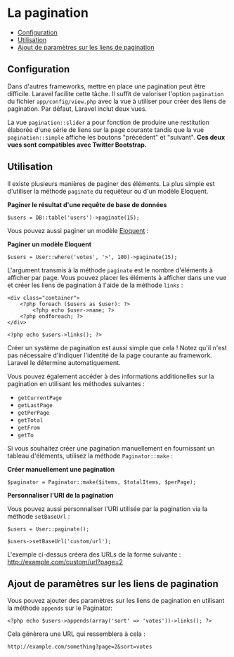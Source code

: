 # La pagination

- [Configuration](#configuration)
- [Utilisation](#usage)
- [Ajout de paramètres sur les liens de pagination](#appending-to-pagination-links)


<a name="configuration"></a>
## Configuration

Dans d'autres frameworks, mettre en place une pagination peut être difficile. Laravel facilite cette tâche. Il suffit de valoriser l'option `pagination` du fichier `app/config/view.php` avec la vue à utiliser pour créer des liens de pagination. Par défaut, Laravel inclut deux vues.

La vue `pagination::slider` a pour fonction de produire une restitution élaborée d'une série de liens sur la page courante tandis que la vue `pagination::simple` affiche les boutons "précédent" et "suivant". **Ces deux vues sont compatibles avec Twitter Bootstrap.**

<a name="usage"></a>
## Utilisation

Il existe plusieurs manières de paginer des éléments. La plus simple est d'utiliser la méthode `paginate` du requêteur ou d'un modèle Eloquent.

**Paginer le résultat d'une requête de base de données**

	$users = DB::table('users')->paginate(15);

Vous pouvez aussi paginer un modèle [Eloquent](/docs/eloquent) :

**Paginer un modèle Eloquent**

	$users = User::where('votes', '>', 100)->paginate(15);

L'argument transmis à la méthode `paginate` est le nombre d'éléments à afficher par page. Vous pouvez placer les éléments à afficher dans une vue et créer les liens de pagination à l'aide de la méthode `links` :

	<div class="container">
		<?php foreach ($users as $user): ?>
			<?php echo $user->name; ?>
		<?php endforeach; ?>
	</div>

	<?php echo $users->links(); ?>

Créer un système de pagination est aussi simple que cela ! Notez qu'il n'est pas nécessaire d'indiquer l'identité de la page courante au framework. Laravel le détermine automatiquement.

Vous pouvez également accéder à des informations additionelles sur la pagination en utilisant les méthodes suivantes :

- `getCurrentPage`
- `getLastPage`
- `getPerPage`
- `getTotal`
- `getFrom`
- `getTo`

Si vous souhaitez créer une pagination manuellement en fournissant un tableau d'éléments, utilisez la méthode `Paginator::make` :

**Créer manuellement une pagination**

	$paginator = Paginator::make($items, $totalItems, $perPage);

**Personnaliser l'URI de la pagination**

Vous pouvez aussi personnaliser l'URI utilisée par la pagination via la méthode `setBaseUrl` :

    $users = User::paginate();

    $users->setBaseUrl('custom/url');

L'exemple ci-dessus créera des URLs de la forme suivante : http://example.com/custom/url?page=2

<a name="appending-to-pagination-links"></a>
## Ajout de paramètres sur les liens de pagination

Vous pouvez ajouter des paramètres sur les liens de pagination en utilisant la méthode `appends` sur le  Paginator:

	<?php echo $users->appends(array('sort' => 'votes'))->links(); ?>

Cela génèrera une URL qui ressemblera à cela :

	http://example.com/something?page=2&sort=votes
